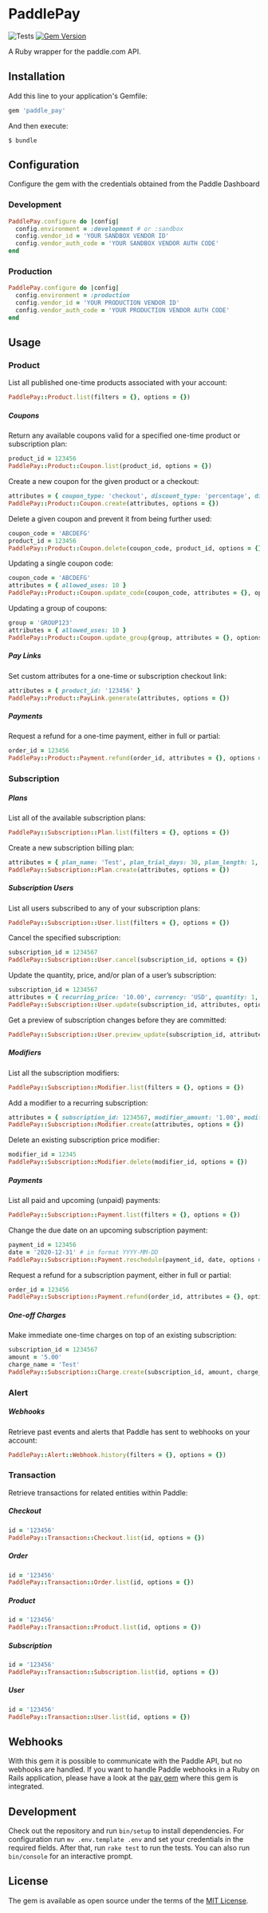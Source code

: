 # PaddlePay

![Tests](https://github.com/devmindo/paddle_pay/workflows/Tests/badge.svg?branch=main)
[![Gem Version](https://img.shields.io/gem/v/paddle_pay.svg?style=flat)](https://rubygems.org/gems/paddle_pay)

A Ruby wrapper for the paddle.com API.

## Installation

Add this line to your application's Gemfile:

```ruby
gem 'paddle_pay'
```

And then execute:

    $ bundle

## Configuration

Configure the gem with the credentials obtained from the Paddle Dashboard

### Development
```ruby
PaddlePay.configure do |config|
  config.environment = :development # or :sandbox
  config.vendor_id = 'YOUR SANDBOX VENDOR ID'
  config.vendor_auth_code = 'YOUR SANDBOX VENDOR AUTH CODE'
end
```

### Production
```ruby
PaddlePay.configure do |config|
  config.environment = :production
  config.vendor_id = 'YOUR PRODUCTION VENDOR ID'
  config.vendor_auth_code = 'YOUR PRODUCTION VENDOR AUTH CODE'
end
```

## Usage

### Product
List all published one-time products associated with your account:
```ruby
PaddlePay::Product.list(filters = {}, options = {})
```

##### Coupons
Return any available coupons valid for a specified one-time product or subscription plan:
```ruby
product_id = 123456
PaddlePay::Product::Coupon.list(product_id, options = {})
```

Create a new coupon for the given product or a checkout:
```ruby
attributes = { coupon_type: 'checkout', discount_type: 'percentage', discount_amount: '20', allowed_uses: 10 }
PaddlePay::Product::Coupon.create(attributes, options = {})
```

Delete a given coupon and prevent it from being further used:
```ruby
coupon_code = 'ABCDEFG'
product_id = 123456
PaddlePay::Product::Coupon.delete(coupon_code, product_id, options = {})
```

Updating a single coupon code:
```ruby
coupon_code = 'ABCDEFG'
attributes = { allowed_uses: 10 }
PaddlePay::Product::Coupon.update_code(coupon_code, attributes = {}, options = {})
```

Updating a group of coupons:
```ruby
group = 'GROUP123'
attributes = { allowed_uses: 10 }
PaddlePay::Product::Coupon.update_group(group, attributes = {}, options = {})
```

##### Pay Links
Set custom attributes for a one-time or subscription checkout link:
```ruby
attributes = { product_id: '123456' }
PaddlePay::Product::PayLink.generate(attributes, options = {})
```

##### Payments
Request a refund for a one-time payment, either in full or partial:
```ruby
order_id = 123456
PaddlePay::Product::Payment.refund(order_id, attributes = {}, options = {})
```

### Subscription

##### Plans
List all of the available subscription plans:
```ruby
PaddlePay::Subscription::Plan.list(filters = {}, options = {})
```

Create a new subscription billing plan:
```ruby
attributes = { plan_name: 'Test', plan_trial_days: 30, plan_length: 1, plan_type: 'month', main_currency_code: 'USD', recurring_price_usd: '5.00' }
PaddlePay::Subscription::Plan.create(attributes, options = {})
```

##### Subscription Users
List all users subscribed to any of your subscription plans:
```ruby
PaddlePay::Subscription::User.list(filters = {}, options = {})
```

Cancel the specified subscription:
```ruby
subscription_id = 1234567
PaddlePay::Subscription::User.cancel(subscription_id, options = {})
```

Update the quantity, price, and/or plan of a user’s subscription:
```ruby
subscription_id = 1234567
attributes = { recurring_price: '10.00', currency: 'USD', quantity: 1, plan_id: 12345 }
PaddlePay::Subscription::User.update(subscription_id, attributes, options = {})
```

Get a preview of subscription changes before they are committed:
```ruby
PaddlePay::Subscription::User.preview_update(subscription_id, attributes, options = {})
```
##### Modifiers
List all the subscription modifiers:
```ruby
PaddlePay::Subscription::Modifier.list(filters = {}, options = {})
```

Add a modifier to a recurring subscription:
```ruby
attributes = { subscription_id: 1234567, modifier_amount: '1.00', modifier_description: 'Test' }
PaddlePay::Subscription::Modifier.create(attributes, options = {})
```

Delete an existing subscription price modifier:
```ruby
modifier_id = 12345
PaddlePay::Subscription::Modifier.delete(modifier_id, options = {})
```

##### Payments
List all paid and upcoming (unpaid) payments:
```ruby
PaddlePay::Subscription::Payment.list(filters = {}, options = {})
```
Change the due date on an upcoming subscription payment:
```ruby
payment_id = 123456
date = '2020-12-31' # in format YYYY-MM-DD
PaddlePay::Subscription::Payment.reschedule(payment_id, date, options = {})
```

Request a refund for a subscription payment, either in full or partial:
```ruby
order_id = 123456
PaddlePay::Subscription::Payment.refund(order_id, attributes = {}, options = {})
```

##### One-off Charges
Make immediate one-time charges on top of an existing subscription:
```ruby
subscription_id = 1234567
amount = '5.00'
charge_name = 'Test'
PaddlePay::Subscription::Charge.create(subscription_id, amount, charge_name, options = {})
```

### Alert

##### Webhooks
Retrieve past events and alerts that Paddle has sent to webhooks on your account:
```ruby
PaddlePay::Alert::Webhook.history(filters = {}, options = {})
```

### Transaction
Retrieve transactions for related entities within Paddle:
##### Checkout
```ruby
id = '123456'
PaddlePay::Transaction::Checkout.list(id, options = {})
```
##### Order
```ruby
id = '123456'
PaddlePay::Transaction::Order.list(id, options = {})
```
##### Product
```ruby
id = '123456'
PaddlePay::Transaction::Product.list(id, options = {})
```
##### Subscription
```ruby
id = '123456'
PaddlePay::Transaction::Subscription.list(id, options = {})
```
##### User
```ruby
id = '123456'
PaddlePay::Transaction::User.list(id, options = {})
```

## Webhooks

With this gem it is possible to communicate with the Paddle API, but no webhooks are handled. If you want to handle Paddle webhooks in a Ruby on Rails application, please have a look at the [pay gem](https://github.com/pay-rails/pay) where this gem is integrated.

## Development

Check out the repository and run `bin/setup` to install dependencies. For configuration run `mv .env.template .env` and set your credentials in the required fields. After that, run `rake test` to run the tests. You can also run `bin/console` for an interactive prompt.

## License

The gem is available as open source under the terms of the [MIT License](http://opensource.org/licenses/MIT).
